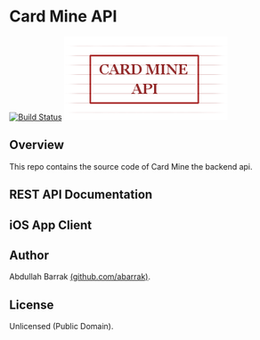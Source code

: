 # Card Mine API
[![Build Status](https://travis-ci.org/abarrak/card-mine.svg?branch=master)](https://travis-ci.org/abarrak/card-mine)
![Logo](https://raw.githubusercontent.com/abarrak/card-mine-api/master/public/images/logo.png)


## Overview
This repo contains the source code of Card Mine the backend api. 


## REST API Documentation


## iOS App Client


## Author
Abdullah Barrak [(github.com/abarrak)](https://github.com/abarrak).


## License
Unlicensed (Public Domain).
